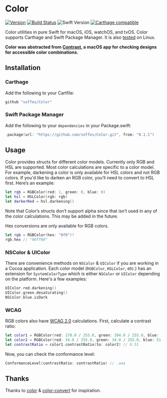 # Color

[![Version](https://img.shields.io/github/release/soffes/Color.svg)](https://github.com/soffes/Color/releases)
[![Build Status](https://github.com/soffes/Color/workflows/Tests/badge.svg)](https://github.com/soffes/Color/actions)
![Swift Version](https://img.shields.io/badge/swift-5.0.1-orange.svg)
[![Carthage compatible](https://img.shields.io/badge/Carthage-compatible-4BC51D.svg?style=flat)](https://github.com/Carthage/Carthage)

Color utilities in pure Swift for macOS, iOS, watchOS, and tvOS. Color supports Carthage and Swift Package Manager. It is also [tested](https://travis-ci.org/soffes/Color) on Linux.

**Color was abstracted from [Contrast](https://usecontrast.com), a macOS app for checking designs for accessible color combinations.**


## Installation

### Carthage

Add the following to your Cartfile:

```ruby
github "soffes/Color"
```

### Swift Package Manager

Add the following to your `dependencies` in your Package.swift:

```swift
.package(url: "https://github.com/soffes/Color.git", from: "0.1.1")
```


## Usage

Color provides structs for different color models. Currently only RGB and HSL are supported. Most color calculations are specific to a color model. For example, darkening a color is only available for HSL colors and not RGB colors. If you'd like to darken an RGB color, you’ll need to convert to HSL first. Here’s an example:

```swift
let rgb = RGBColor(red: 1, green: 0, blue: 0)
let hsl = HSLColor(rgb: rgb)
let darkerRed = hsl.darkening()
```

Note that Color’s structs don’t support alpha since that isn’t used in any of the color calculations. This may be added in the future.

Hex conversions are only available for RGB colors.

```swift
let rgb = RGBColor(hex: "0f0")!
rgb.hex // "00ff00"
```


### NSColor & UIColor

There are convenience methods on `NSColor` & `UIColor` if you are working in a Cocoa application. Each color model (`RGBColor`, `HSLColor`, etc.) has an extension for `SystemColorType` which is either `NSColor` or `UIColor` depending on the platform. Here's a few examples:

```swift
UIColor.red.darkening()
UIColor.green.desaturating()
NSColor.blue.isDark
```


### WCAG

RGB colors also have [WCAG 2.0](https://www.w3.org/TR/WCAG20) calculations. First, calculate a contrast ratio:

```swift
let color1 = RGBColor(red: 170.0 / 255.0, green: 204.0 / 255.0, blue: 1)
let color2 = RGBColor(red: 34.0 / 255.0, green: 34.0 / 255.0, blue: 51.0 / 255.0)
let contrastRatio = color1.contrastRatio(to: color2) // 9.51
```

Now, you can check the conformance level:

```swift
ConformanceLevel(contrastRatio: contrastRatio) // .aaa
```


## Thanks

Thanks to [color](https://github.com/Qix-/color) & [color-convert](https://github.com/Qix-/color-convert) for inspiration.
